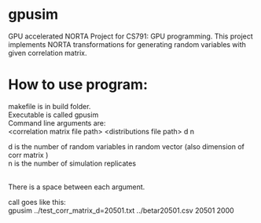 # gpusim
GPU accelerated NORTA
Project for CS791: GPU programming. 
This project implements NORTA transformations for generating random variables with given correlation matrix.


# How to use program:
makefile is in build folder. <br />
Executable is called gpusim <br />
Command line arguments are: <br />
                  \<correlation matrix file path> \<distributions file path> d n 

d is the number of random variables in random vector (also dimension of corr matrix ) <br />
n is the number of simulation replicates

<br /> There is a space between each argument.

call goes like this: <br />
       gpusim ../test_corr_matrix_d=20501.txt ../betar20501.csv 20501 2000
